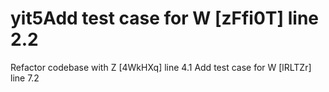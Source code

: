 # yit5Add test case for W [zFfi0T] line 2.2
Refactor codebase with Z [4WkHXq] line 4.1
Add test case for W [lRLTZr] line 7.2
